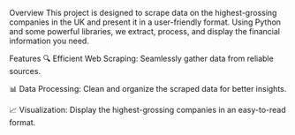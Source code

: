Overview
This project is designed to scrape data on the highest-grossing companies in the UK and present it in a user-friendly format. Using Python and some powerful libraries, we extract, process, and display the financial information you need.

Features
🔍 Efficient Web Scraping: Seamlessly gather data from reliable sources.

📊 Data Processing: Clean and organize the scraped data for better insights.

📈 Visualization: Display the highest-grossing companies in an easy-to-read format.
